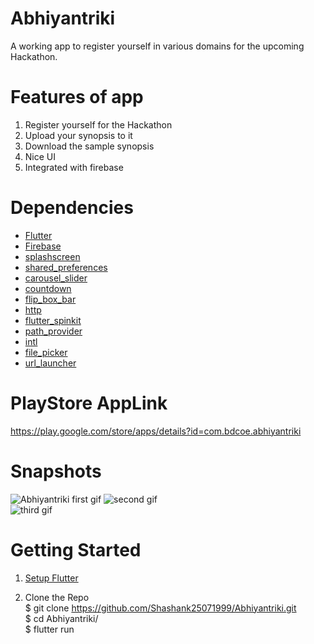 
# Abhiyantriki
A working app to register yourself in various domains for the upcoming Hackathon.

# Features of app
1) Register yourself for the Hackathon
2) Upload your synopsis to it
3) Download the sample synopsis
4) Nice UI
5) Integrated with firebase

# Dependencies
- [Flutter](https://flutter.dev/?gclid=CjwKCAjw26H3BRB2EiwAy32zhY0Ab85XiyQXZRGIRKSUHRRgrZZccezpmqjx9tXay7UqpS2QqgjgwxoCFCYQAvD_BwE&gclsrc=aw.ds)
- [Firebase](https://firebase.google.com/?gclid=CjwKCAjw26H3BRB2EiwAy32zhYxmlmkFbBki2q-8OGaY0_yXYnfLeW_wJcpZwmgHrYlvsogFyNqNnBoCuCsQAvD_BwE) 
- [splashscreen ](https://pub.dev/packages/splashscreen)
- [shared_preferences ](https://pub.dev/packages/shared_preferences)
- [carousel_slider](https://pub.dev/packages/carousel_slider)
- [countdown](https://pub.dev/packages/countdown)
- [flip_box_bar](https://pub.dev/packages/flip_box_bar)
- [http](pub.dev/packages/http)
- [flutter_spinkit](https://pub.dev/packages/flutter_spinkit)
- [path_provider](https://pub.dev/packages/path_provider)
- [intl](https://pub.dev/packages/intl)
- [file_picker](https://pub.dev/packages/file_picker)
- [url_launcher](https://pub.dev/packages/url_launcher)


# PlayStore AppLink 

https://play.google.com/store/apps/details?id=com.bdcoe.abhiyantriki



# Snapshots

![Abhiyantriki first gif](https://user-images.githubusercontent.com/42460225/84781934-4b38e400-af9c-11ea-8be3-96cacd1bd6d0.gif)  ![second gif](https://user-images.githubusercontent.com/42460225/84782703-3577ee80-af9d-11ea-96a7-acc9006d3002.gif)  
![third gif](https://user-images.githubusercontent.com/42460225/84783321-f6966880-af9d-11ea-90e3-091eb24ca5c2.gif)


# Getting Started
1) [Setup Flutter](https://flutter.dev/docs/get-started/install)


2) Clone the Repo <br/>
      $ git clone https://github.com/Shashank25071999/Abhiyantriki.git <br/>
      $ cd Abhiyantriki/ <br/>
      $ flutter run <br/>

